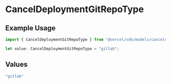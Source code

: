 # CancelDeploymentGitRepoType

## Example Usage

```typescript
import { CancelDeploymentGitRepoType } from "@vercel/sdk/models/canceldeploymentop.js";

let value: CancelDeploymentGitRepoType = "gitlab";
```

## Values

```typescript
"gitlab"
```